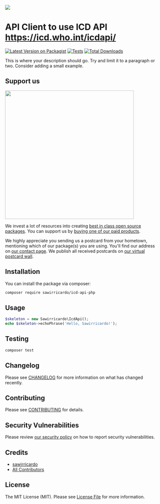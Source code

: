 
[<img src="https://github-ads.s3.eu-central-1.amazonaws.com/support-ukraine.svg?t=1" />](https://supportukrainenow.org)

# API Client to use ICD API https://icd.who.int/icdapi/

[![Latest Version on Packagist](https://img.shields.io/packagist/v/sawirricardo/icd-api-php.svg?style=flat-square)](https://packagist.org/packages/sawirricardo/icd-api-php)
[![Tests](https://github.com/sawirricardo/icd-api-php/actions/workflows/run-tests.yml/badge.svg?branch=main)](https://github.com/sawirricardo/icd-api-php/actions/workflows/run-tests.yml)
[![Total Downloads](https://img.shields.io/packagist/dt/sawirricardo/icd-api-php.svg?style=flat-square)](https://packagist.org/packages/sawirricardo/icd-api-php)

This is where your description should go. Try and limit it to a paragraph or two. Consider adding a small example.

## Support us

[<img src="https://github-ads.s3.eu-central-1.amazonaws.com/icd-api-php.jpg?t=1" width="419px" />](https://spatie.be/github-ad-click/icd-api-php)

We invest a lot of resources into creating [best in class open source packages](https://spatie.be/open-source). You can support us by [buying one of our paid products](https://spatie.be/open-source/support-us).

We highly appreciate you sending us a postcard from your hometown, mentioning which of our package(s) you are using. You'll find our address on [our contact page](https://spatie.be/about-us). We publish all received postcards on [our virtual postcard wall](https://spatie.be/open-source/postcards).

## Installation

You can install the package via composer:

```bash
composer require sawirricardo/icd-api-php
```

## Usage

```php
$skeleton = new Sawirricardo\IcdApi();
echo $skeleton->echoPhrase('Hello, Sawirricardo!');
```

## Testing

```bash
composer test
```

## Changelog

Please see [CHANGELOG](CHANGELOG.md) for more information on what has changed recently.

## Contributing

Please see [CONTRIBUTING](https://github.com/spatie/.github/blob/main/CONTRIBUTING.md) for details.

## Security Vulnerabilities

Please review [our security policy](../../security/policy) on how to report security vulnerabilities.

## Credits

- [sawirricardo](https://github.com/sawirricardo)
- [All Contributors](../../contributors)

## License

The MIT License (MIT). Please see [License File](LICENSE.md) for more information.
